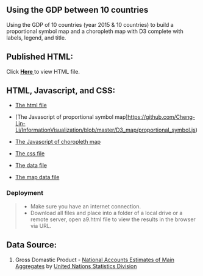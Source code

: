 ## Using the GDP between 10 countries

Using the GDP of 10 countries  (year 2015 & 10 countries) to build a proportional symbol map and a choropleth map with D3 complete with labels, legend, and title.

## Published HTML:

Click [ **Here** ](http://www-scf.usc.edu/~chenglil/a9/a9.html) to view HTML file.


## HTML, Javascript, and CSS:
* [The html file](https://github.com/Cheng-Lin-Li/InformationVisualization/blob/master/D3_map/a9.html)

* [The Javascript of proportional symbol map]https://github.com/Cheng-Lin-Li/InformationVisualization/blob/master/D3_map/proportional_symbol.js)

* [The Javascript of choropleth map](https://github.com/Cheng-Lin-Li/InformationVisualization/blob/master/D3_map/choropleth.js)

* [The css file](https://github.com/Cheng-Lin-Li/InformationVisualization/blob/master/D3_map/style.css)

* [The data file](https://github.com/Cheng-Lin-Li/InformationVisualization/blob/master/D3_map/a9.json)

* [The map data file](https://github.com/Cheng-Lin-Li/InformationVisualization/blob/master/D3_map/world-110m.json)

### Deployment
> * Make sure you have an internet connection.
> * Download all files and place into a folder of a local drive or a remote server, open a9.html file to view the results in the browser via URL.


## Data Source:
1. Gross Domastic Product - [National Accounts Estimates of Main Aggregates](http://data.un.org/Data.aspx?d=SNAAMA&f=grID%3a101%3bcurrID%3aUSD%3bpcFlag%3a0%3bitID%3a9) by [United Nations Statistics Division](https://unstats.un.org/home/)

